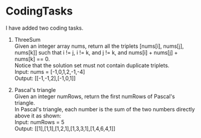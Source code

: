 # CodingTasks
I have added two coding tasks.

1) ThreeSum  
Given an integer array nums, return all the triplets [nums[i], nums[j], nums[k]] such that i != j, i != k, and j != k, and nums[i] + nums[j] + nums[k] == 0.  
Notice that the solution set must not contain duplicate triplets.  
Input: nums = [-1,0,1,2,-1,-4]  
Output: [[-1,-1,2],[-1,0,1]]  

2) Pascal's triangle  
Given an integer numRows, return the first numRows of Pascal's triangle.  
In Pascal's triangle, each number is the sum of the two numbers directly above it as shown:  
Input: numRows = 5  
Output: [[1],[1,1],[1,2,1],[1,3,3,1],[1,4,6,4,1]]  
